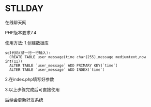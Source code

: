 # STLLDAY
在线聊天网

PHP版本要求7.4

使用方法:
  1.创建数据库
  
    sql代码(请一行一行输入):
      CREATE TABLE user_message(time char(255),message mediumtext,now int(11))
      ALTER TABLE `user_message` ADD PRIMARY KEY(`time`)
      ALTER TABLE `user_message` ADD INDEX(`time`)
    
  2.在index.php填写好参数
  
  3.以上步骤完成后可直接使用
  

后续会更新好友系统

